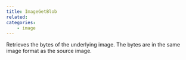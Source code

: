 ```yaml
---
title: ImageGetBlob
related:
categories:
    - image
---
```


Retrieves the bytes of the underlying image. The bytes are in the same image format as the source image.